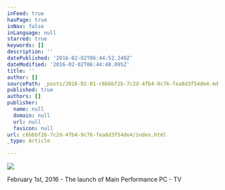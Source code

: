 ```yaml
---
inFeed: true
hasPage: true
inNav: false
inLanguage: null
starred: true
keywords: []
description: ''
datePublished: '2016-02-02T06:44:52.249Z'
dateModified: '2016-02-02T06:44:48.095Z'
title: ''
author: []
sourcePath: _posts/2016-02-01-c6bbbf2b-7c2d-4fb4-9c76-fea8d3f54de4.md
published: true
authors: []
publisher:
  name: null
  domain: null
  url: null
  favicon: null
url: c6bbbf2b-7c2d-4fb4-9c76-fea8d3f54de4/index.html
_type: Article

---
```

![](https://the-grid-user-content.s3-us-west-2.amazonaws.com/18b6355c-8c71-460f-acfe-a7faa412b711.jpg)

February 1st, 2016 - The launch of Main Performance PC - TV